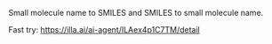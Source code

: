 Small molecule name to SMILES and SMILES to small molecule name.

Fast try: https://illa.ai/ai-agent/ILAex4p1C7TM/detail
